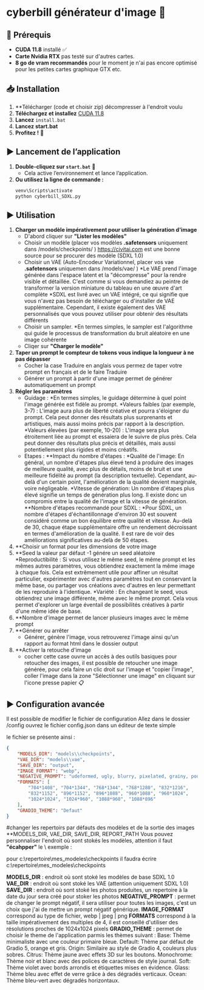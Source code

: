 # cyberbill générateur d'image 🚀

## 📌 Prérequis
- **CUDA 11.8** installé ✅
- **Carte Nvidia RTX** pas testé sur d'autres cartes.
- **8 go de vram recommandés** pour le moment je n'ai pas encore optimisé pour les petites cartes graphique GTX etc.


## 📥 Installation
1. **Télécharger (code et choisir zip) décompresser à l'endroit voulu
2. **Téléchargez et installez** [CUDA 11.8](https://developer.nvidia.com/cuda-11-8-0-download-archive)
3. **Lancez** `install.bat`
4. **Lancez start.bat**
4. **Profitez !** 🎨



## ▶️ Lancement de l’application
1. **Double-cliquez sur `start.bat`** 🎯  
   - Cela active l’environnement et lance l’application.
2. **Ou utilisez la ligne de commande :**
   ```sh
   venv\Scripts\activate
   python cyberbill_SDXL.py
   ```
   
   
## ▶️ Utilisation
1. **Charger un modèle impérativement pour utiliser la génération d'image**
	- D'abord cliquer sur **"Lister les modèles"**
	- Choisir un modèle (placer vos modèles **.safetensors** uniquement dans /models/checkpoints/ )
		https://civitai.com est une bonne source pour se procurer des modèle (SDXL 1.0)
	- Choisir un VAE (Auto-Encodeur Variationnel, placer vos vae **.safetensors** uniquemen dans /models/vae/ ) 
		*Le VAE prend l'image générée dans l'espace latent et la "décompresse" pour la rendre visible et détaillée. C'est comme si vous demandiez au peintre de transformer la version miniature du tableau en une œuvre d'art complète
		*SDXL est livré avec un VAE intégré, ce qui signifie que vous n'avez pas besoin de télécharger ou d'installer de VAE supplémentaire. Cependant, il existe également des VAE personnalisés que vous pouvez utiliser pour obtenir des résultats différents
	- Choisir un sampler. 
		*En termes simples, le sampler est l'algorithme qui guide le processus de transformation du bruit aléatoire en une image cohérente
	- Cliqer sur **"Charger le modèle"**
2. **Taper un prompt le compteur de tokens vous indique la longueur à ne pas dépasser**
	- Cocher la case Traduire en anglais vous permez de taper votre prompt en français et de le faire Traduire
	- Générer un prompt à partir d'une image permet de générer automatiquement un prompt
3. **Régler les paramètres**
	- Guidage :
		*En termes simples, le guidage détermine à quel point l'image générée est fidèle au prompt.
		*Valeurs faibles (par exemple, 3-7) : L'image aura plus de liberté créative et pourra s'éloigner du prompt. Cela peut donner des résultats plus surprenants et artistiques, mais aussi moins précis par rapport à la description.
		*Valeurs élevées (par exemple, 10-20) : L'image sera plus étroitement liée au prompt et essaiera de le suivre de plus près. Cela peut donner des résultats plus précis et détaillés, mais aussi potentiellement plus rigides et moins créatifs.
	- Etapes : 
		**Impact du nombre d'étapes :
		*Qualité de l'image: En général, un nombre d'étapes plus élevé tend à produire des images de meilleure qualité, avec plus de détails, moins de bruit et une meilleure fidélité au prompt (la description textuelle). Cependant, au-delà d'un certain point, l'amélioration de la qualité devient marginale, voire négligeable.
		*Vitesse de génération: Un nombre d'étapes plus élevé signifie un temps de génération plus long. Il existe donc un compromis entre la qualité de l'image et la vitesse de génération.
		**Nombre d'étapes recommandé pour SDXL :
		*Pour SDXL, un nombre d'étapes d'échantillonnage d'environ 30 est souvent considéré comme un bon équilibre entre qualité et vitesse. Au-delà de 30, chaque étape supplémentaire offre un rendement décroissant en termes d'amélioration de la qualité. Il est rare de voir des améliorations significatives au-delà de 50 étapes.
4. **Choisir un format pour les dimensions de votre image
5. **Seed la valeur par défaut -1 génére un seed aléatoire 
		*Reproductibilité : Si vous utilisez le même seed, le même prompt et les mêmes autres paramètres, vous obtiendrez exactement la même image à chaque fois. Cela est extrêmement utile pour affiner un résultat particulier, expérimenter avec d'autres paramètres tout en conservant la même base, ou partager vos créations avec d'autres en leur permettant de les reproduire à l'identique.
		*Variété : En changeant le seed, vous obtiendrez une image différente, même avec le même prompt. Cela vous permet d'explorer un large éventail de possibilités créatives à partir d'une même idée de base.
6. **Nombre d'image permet de lancer plusieurs images avec le même prompt
7. **Générer ou arrêter
	- Générer, génère l'image, vous retrouverez l'image ainsi qu'un rapport au format html dans le dossier output
8. **Activer la retouche d'image
	- cocher cette case ouvre un accès à des outils basiques pour retoucher des images, il est possible de retoucher une image générée, pour cela faire un clic droit sur l'image et "copier l'image", coller l'image dans la zone "Sélectionner une image" en cliquant sur l'icone presse papier 📋

## ▶️ Configuration avancée
Il est possible de modifier le fichier de configuration
Allez dans le dossier /config ouvrez le fichier config.json dans un éditeur de texte simple

le fichier se présente ainsi : 
```json
{
    "MODELS_DIR": "models\\checkpoints",
    "VAE_DIR": "models\\vae",
	"SAVE_DIR": "output",
    "IMAGE_FORMAT": "webp",
	"NEGATIVE_PROMPT": "udeformed, ugly, blurry, pixelated, grainy, poorly drawn, artifacts, errors, duplicates, missing, inconsistent, unrealistic, bad anatomy, severed hands, severed heads, crossed eyes, poor quality, low resolution, washed out, overexposed, underexposed, noise, flat, lacking details, generic, amateur",
    "FORMATS": [
        "704*1408", "704*1344", "768*1344", "768*1280", "832*1216",
        "832*1152", "896*1152", "896*1088", "960*1088", "960*1024",
        "1024*1024", "1024*960", "1088*960", "1088*896"
    ],
	"GRADIO_THEME": "Defaut"
}

```
#changer les repertoirs par défauts des modèles et de la sortie des images
**MODELS_DIR, VAE_DIR, SAVE_DIR, REPORT_PATH
Vous pouvez personnaliser l'endroit où sont stokés les modèles, attention il faut **"écahpper"** le \ exemple :

pour c:\repertoire\mes_modeles\checkpoints il faudra écrire c:\\repertoire\\mes_modeles\\checkpoints


**MODELS_DIR** : endroit où sont stoké les modèles de base SDXL 1.0
**VAE_DIR** : endroit où sont stoké les VAE (attention uniquement SDXL 1.0)
**SAVE_DIR** : endroit où sont stoké les photos produites, un repertoire à la date du jour sera créé pour stoker les photos
**NEGATIVE_PROMPT** : permet de changer le prompt négatif, il sera utiliser pour toutes les images, c'est un choix que j'ai de mettre un prompt négatif générique.
**IMAGE_FORMAT** correspond au type de fichier, webp | jpeg | png
**FORMATS** correspond à la taille impérativement des multiples de 4,  il est conseillé d'utiliser des résolutions proches de 1024x1024 pixels
**GRADIO_THEME** : permet de choisir le theme de l'application parmis les thèmes suivant : 
	Base: Thème minimaliste avec une couleur primaire bleue.
	Default: Thème par défaut de Gradio 5, orange et gris.
	Origin: Similaire au style de Gradio 4, couleurs plus sobres.
	Citrus: Thème jaune avec effets 3D sur les boutons.
	Monochrome: Thème noir et blanc avec des polices de caractères de style journal.
	Soft: Thème violet avec bords arrondis et étiquettes mises en évidence.
	Glass: Thème bleu avec effet de verre grâce à des dégradés verticaux.
	Ocean: Thème bleu-vert avec dégradés horizontaux.
